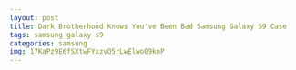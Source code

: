 ```yaml
---
layout: post
title: Dark Brotherhood Knows You've Been Bad Samsung Galaxy S9 Case
tags: samsung galaxy s9
categories: samsung
img: 17KaPz9E6fSXtwFYxzvO5rLwElwo09knP
---
```

